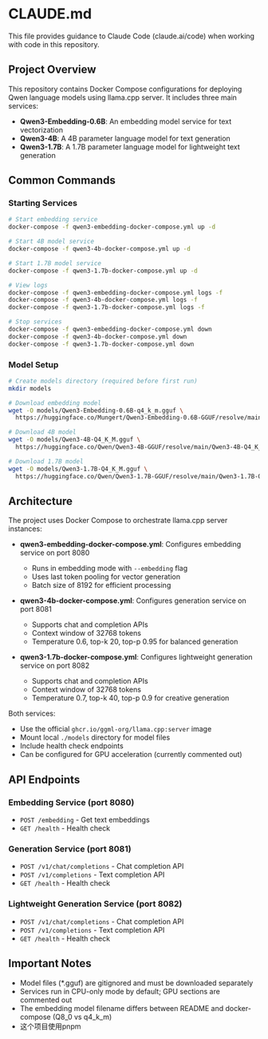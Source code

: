 # CLAUDE.md

This file provides guidance to Claude Code (claude.ai/code) when working with code in this repository.

## Project Overview

This repository contains Docker Compose configurations for deploying Qwen language models using llama.cpp server. It includes three main services:
- **Qwen3-Embedding-0.6B**: An embedding model service for text vectorization
- **Qwen3-4B**: A 4B parameter language model for text generation
- **Qwen3-1.7B**: A 1.7B parameter language model for lightweight text generation

## Common Commands

### Starting Services

```bash
# Start embedding service
docker-compose -f qwen3-embedding-docker-compose.yml up -d

# Start 4B model service
docker-compose -f qwen3-4b-docker-compose.yml up -d

# Start 1.7B model service
docker-compose -f qwen3-1.7b-docker-compose.yml up -d

# View logs
docker-compose -f qwen3-embedding-docker-compose.yml logs -f
docker-compose -f qwen3-4b-docker-compose.yml logs -f
docker-compose -f qwen3-1.7b-docker-compose.yml logs -f

# Stop services
docker-compose -f qwen3-embedding-docker-compose.yml down
docker-compose -f qwen3-4b-docker-compose.yml down
docker-compose -f qwen3-1.7b-docker-compose.yml down
```

### Model Setup

```bash
# Create models directory (required before first run)
mkdir models

# Download embedding model
wget -O models/Qwen3-Embedding-0.6B-q4_k_m.gguf \
  https://huggingface.co/Mungert/Qwen3-Embedding-0.6B-GGUF/resolve/main/Qwen3-Embedding-0.6B-q4_k_m.gguf

# Download 4B model
wget -O models/Qwen3-4B-Q4_K_M.gguf \
  https://huggingface.co/Qwen/Qwen3-4B-GGUF/resolve/main/Qwen3-4B-Q4_K_M.gguf

# Download 1.7B model
wget -O models/Qwen3-1.7B-Q4_K_M.gguf \
  https://huggingface.co/Qwen/Qwen3-1.7B-GGUF/resolve/main/Qwen3-1.7B-Q4_K_M.gguf
```

## Architecture

The project uses Docker Compose to orchestrate llama.cpp server instances:

- **qwen3-embedding-docker-compose.yml**: Configures embedding service on port 8080
  - Runs in embedding mode with `--embedding` flag
  - Uses last token pooling for vector generation
  - Batch size of 8192 for efficient processing

- **qwen3-4b-docker-compose.yml**: Configures generation service on port 8081
  - Supports chat and completion APIs
  - Context window of 32768 tokens
  - Temperature 0.6, top-k 20, top-p 0.95 for balanced generation

- **qwen3-1.7b-docker-compose.yml**: Configures lightweight generation service on port 8082
  - Supports chat and completion APIs
  - Context window of 32768 tokens
  - Temperature 0.7, top-k 40, top-p 0.9 for creative generation

Both services:
- Use the official `ghcr.io/ggml-org/llama.cpp:server` image
- Mount local `./models` directory for model files
- Include health check endpoints
- Can be configured for GPU acceleration (currently commented out)

## API Endpoints

### Embedding Service (port 8080)
- `POST /embedding` - Get text embeddings
- `GET /health` - Health check

### Generation Service (port 8081)
- `POST /v1/chat/completions` - Chat completion API
- `POST /v1/completions` - Text completion API
- `GET /health` - Health check

### Lightweight Generation Service (port 8082)
- `POST /v1/chat/completions` - Chat completion API
- `POST /v1/completions` - Text completion API
- `GET /health` - Health check

## Important Notes

- Model files (*.gguf) are gitignored and must be downloaded separately
- Services run in CPU-only mode by default; GPU sections are commented out
- The embedding model filename differs between README and docker-compose (Q8_0 vs q4_k_m)
- 这个项目使用pnpm